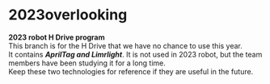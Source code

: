 # 2023overlooking
<strong>2023 robot H Drive program <br></strong>
This branch is for the H Drive that we have no chance to use this year.<br>
It contains ***AprilTag and Limrlight***. It is not used in 2023 robot, but the team members have been studying it for a long time.<br>
Keep these two technologies for reference if they are useful in the future.
